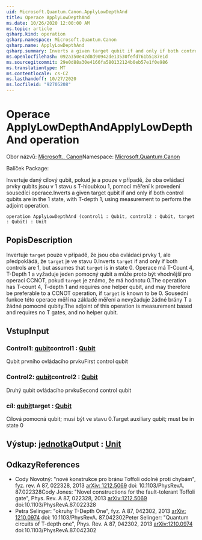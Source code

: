 ```yaml
---
uid: Microsoft.Quantum.Canon.ApplyLowDepthAnd
title: Operace ApplyLowDepthAnd
ms.date: 10/26/2020 12:00:00 AM
ms.topic: article
qsharp.kind: operation
qsharp.namespace: Microsoft.Quantum.Canon
qsharp.name: ApplyLowDepthAnd
qsharp.summary: Inverts a given target qubit if and only if both control qubits are in the 1 state, with T-depth 1, using measurement to perform the adjoint operation.
ms.openlocfilehash: 092a350e42d8d90942de13530fefd761b5187e1d
ms.sourcegitcommit: 29e0d88a30e4166fa580132124b0eb57e1f0e986
ms.translationtype: MT
ms.contentlocale: cs-CZ
ms.lasthandoff: 10/27/2020
ms.locfileid: "92705208"
---
```

# <a name="applylowdepthand-operation"></a><span data-ttu-id="9245d-102">Operace ApplyLowDepthAnd</span><span class="sxs-lookup"><span data-stu-id="9245d-102">ApplyLowDepthAnd operation</span></span>

<span data-ttu-id="9245d-103">Obor názvů: [Microsoft.. Canon](xref:Microsoft.Quantum.Canon)</span><span class="sxs-lookup"><span data-stu-id="9245d-103">Namespace: [Microsoft.Quantum.Canon](xref:Microsoft.Quantum.Canon)</span></span>

<span data-ttu-id="9245d-104">Balíček [](https://nuget.org/packages/)</span><span class="sxs-lookup"><span data-stu-id="9245d-104">Package: [](https://nuget.org/packages/)</span></span>


<span data-ttu-id="9245d-105">Invertuje daný cílový qubit, pokud je a pouze v případě, že oba ovládací prvky qubits jsou v 1 stavu s T-hloubkou 1, pomocí měření k provedení sousedící operace.</span><span class="sxs-lookup"><span data-stu-id="9245d-105">Inverts a given target qubit if and only if both control qubits are in the 1 state, with T-depth 1, using measurement to perform the adjoint operation.</span></span>

```qsharp
operation ApplyLowDepthAnd (control1 : Qubit, control2 : Qubit, target : Qubit) : Unit
```


## <a name="description"></a><span data-ttu-id="9245d-106">Popis</span><span class="sxs-lookup"><span data-stu-id="9245d-106">Description</span></span>

<span data-ttu-id="9245d-107">Invertuje `target` pouze v případě, že jsou oba ovládací prvky 1, ale předpokládá, že `target` je ve stavu 0.</span><span class="sxs-lookup"><span data-stu-id="9245d-107">Inverts `target` if and only if both controls are 1, but assumes that `target` is in state 0.</span></span>  <span data-ttu-id="9245d-108">Operace má T-Count 4, T-Depth 1 a vyžaduje jeden pomocný qubit a může proto být vhodnější pro operaci CCNOT, pokud `target` je známo, že má hodnotu 0.</span><span class="sxs-lookup"><span data-stu-id="9245d-108">The operation has T-count 4, T-depth 1 and requires one helper qubit, and may therefore be preferable to a CCNOT operation, if `target` is known to be 0.</span></span>  <span data-ttu-id="9245d-109">Sousední funkce této operace měří na základě měření a nevyžaduje žádné brány T a žádné pomocné qubity.</span><span class="sxs-lookup"><span data-stu-id="9245d-109">The adjoint of this operation is measurement based and requires no T gates, and no helper qubit.</span></span>

## <a name="input"></a><span data-ttu-id="9245d-110">Vstup</span><span class="sxs-lookup"><span data-stu-id="9245d-110">Input</span></span>

### <a name="control1--qubit"></a><span data-ttu-id="9245d-111">Control1: [qubit](xref:microsoft.quantum.lang-ref.qubit)</span><span class="sxs-lookup"><span data-stu-id="9245d-111">control1 : [Qubit](xref:microsoft.quantum.lang-ref.qubit)</span></span>

<span data-ttu-id="9245d-112">Qubit prvního ovládacího prvku</span><span class="sxs-lookup"><span data-stu-id="9245d-112">First control qubit</span></span>


### <a name="control2--qubit"></a><span data-ttu-id="9245d-113">Control2: [qubit](xref:microsoft.quantum.lang-ref.qubit)</span><span class="sxs-lookup"><span data-stu-id="9245d-113">control2 : [Qubit](xref:microsoft.quantum.lang-ref.qubit)</span></span>

<span data-ttu-id="9245d-114">Druhý qubit ovládacího prvku</span><span class="sxs-lookup"><span data-stu-id="9245d-114">Second control qubit</span></span>


### <a name="target--qubit"></a><span data-ttu-id="9245d-115">cíl: [qubit](xref:microsoft.quantum.lang-ref.qubit)</span><span class="sxs-lookup"><span data-stu-id="9245d-115">target : [Qubit](xref:microsoft.quantum.lang-ref.qubit)</span></span>

<span data-ttu-id="9245d-116">Cílová pomocná qubit; musí být ve stavu 0.</span><span class="sxs-lookup"><span data-stu-id="9245d-116">Target auxiliary qubit; must be in state 0</span></span>



## <a name="output--unit"></a><span data-ttu-id="9245d-117">Výstup: [jednotka](xref:microsoft.quantum.lang-ref.unit)</span><span class="sxs-lookup"><span data-stu-id="9245d-117">Output : [Unit](xref:microsoft.quantum.lang-ref.unit)</span></span>



## <a name="references"></a><span data-ttu-id="9245d-118">Odkazy</span><span class="sxs-lookup"><span data-stu-id="9245d-118">References</span></span>

- <span data-ttu-id="9245d-119">Cody Novotný: "nové konstrukce pro bránu Toffoli odolné proti chybám", fyz. rev. A 87, 022328, 2013 [arXiv: 1212.5069](https://arxiv.org/abs/1212.5069) doi: 10.1103/PhysRevA. 87.022328</span><span class="sxs-lookup"><span data-stu-id="9245d-119">Cody Jones: "Novel constructions for the fault-tolerant Toffoli gate", Phys. Rev. A 87, 022328, 2013 [arXiv:1212.5069](https://arxiv.org/abs/1212.5069) doi:10.1103/PhysRevA.87.022328</span></span>
- <span data-ttu-id="9245d-120">Petra Selinger: "okruhy T-Depth One", fyz. A 87, 042302, 2013 [arXiv: 1210.0974](https://arxiv.org/abs/1210.0974) doi: 10.1103/PhysRevA. 87.042302</span><span class="sxs-lookup"><span data-stu-id="9245d-120">Peter Selinger: "Quantum circuits of T-depth one", Phys. Rev. A 87, 042302, 2013 [arXiv:1210.0974](https://arxiv.org/abs/1210.0974) doi:10.1103/PhysRevA.87.042302</span></span>